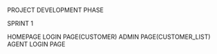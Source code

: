PROJECT DEVELOPMENT PHASE

SPRINT 1

HOMEPAGE
LOGIN PAGE(CUSTOMER)
ADMIN PAGE(CUSTOMER_LIST)
AGENT LOGIN PAGE
